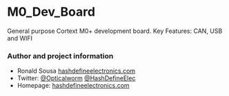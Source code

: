 # M0_Dev_Board
General purpose Cortext M0+ development board. Key Features: CAN, USB and WIFI

### Author and project information
- Ronald Sousa [hashdefineelectronics.com](http://hashdefineelectronics.com)
- Twitter: [@Opticalworm](https://twitter.com/Opticalworm) [@HashDefineElec](https://twitter.com/HashDefineElec)
- Homepage: [hashdefineelectronics.com](http://hashdefineelectronics.com/kicad-bom-wizard/)
